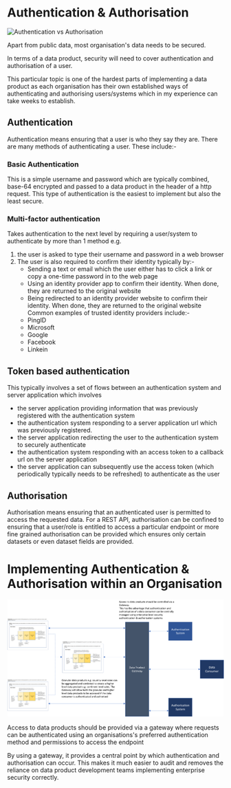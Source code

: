 # Authentication & Authorisation

![Authentication vs Authorisation](https://miro.medium.com/max/413/0*nrG185aDIksAga3W.jpg)

Apart from public data, most organisation's data needs to be secured. 

In terms of a data product, security will need to cover authentication and authorisation of a user.

This particular topic is one of the hardest parts of implementing a data product as each organisation has their 
own established ways of authenticating and authorising users/systems which in my experience can take weeks to establish.
## Authentication
Authentication means ensuring that a user is who they say they are. There are many methods of authenticating a user. 
These include:-
### Basic Authentication
This is a simple username and password which are typically combined, base-64 encrypted and passed to a data product in the header of a http request.
This type of authentication is the easiest to implement but also the least secure. 

### Multi-factor authentication
Takes authentication to the next level by requiring a user/system to authenticate by more than 1 method 
e.g. 
1. the user is asked to type their username and password in a web browser
2. The user is also required to confirm their identity typically by:-
   * Sending a text or email which the user either has to click a link or copy a one-time password in to the web page
   * Using an identity provider app to confirm their identity. When done, they are returned to the original website
   * Being redirected to an identity provider website to confirm their identity. When done, they are returned to the original website
   Common examples of trusted identity providers include:-
   * PingID
   * Microsoft
   * Google
   * Facebook
   * Linkein

## Token based authentication
   This typically involves a set of flows between an authentication system and server application which involves 
   * the server application providing information that was previously registered with the authentication system
   * the authentication system responding to a server application url which was previously registered.
   * the server application redirecting the user to the authentication system to securely authenticate
   * the authentication system responding with an access token to a callback url on the server application
   * the server application can subsequently use the access token (which periodically typically needs to be refreshed) to authenticate as the user

## Authorisation
Authorisation means ensuring that an authenticated user is permitted to access the requested data. 
For a REST API, authorisation can be confined to ensuring that a user/role is entitled to access a particular endpoint 
or more fine grained authorisation can be provided which ensures only certain datasets or even dataset fields are provided.

# Implementing Authentication & Authorisation within an Organisation
![Proposed authentication & authorisation architecture](dp-authentication.png)

Access to data products should be provided via a gateway where requests can be authenticated using an organisations's preferred authentication method and permissions to access the endpoint

By using a gateway, it provides a central point by which authentication and authorisation can occur. This makes it much easier to audit and removes the reliance on data product development teams implementing enterprise security correctly.